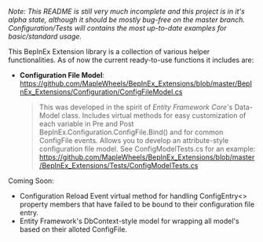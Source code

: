 *Note: This README is still very much incomplete and this project is in it's alpha state, although it should be mostly bug-free on the master branch. Configuration/Tests will contains the most up-to-date examples for basic/standard usage.*

This BepInEx Extension library is a collection of various helper functionalities. As of now the current ready-to-use functions it includes are:
-  **Configuration File Model**: https://github.com/MapleWheels/BepInEx_Extensions/blob/master/BepInEx_Extensions/Configuration/ConfigFileModel.cs
	> This was developed in the spirit of *Entity Framework Core*'s Data-Model class.
	> Includes virtual methods for easy customization of each variable in Pre and Post BepInEx.Configuration.ConfigFile.Bind() and for common ConfigFile events.
	> Allows you to develop an attribute-style configuration file model. See ConfigModelTests.cs for an example: https://github.com/MapleWheels/BepInEx_Extensions/blob/master/BepInEx_Extensions/Tests/ConfigModelTests.cs
	

Coming Soon:
- Configuration Reload Event virtual method for handling ConfigEntry<> property members that have failed to be bound to their configuration file entry.
- Entity Framework's DbContext-style model for wrapping all model's based on their alloted ConfigFile.
